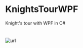 # KnightsTourWPF
Knight's tour with WPF in C#
#
![url](https://firebasestorage.googleapis.com/v0/b/mobileapp-93e3f.appspot.com/o/Screenshot%202022-06-19%20160852.png?alt=media&token=19a8096d-93db-47cd-8928-933eec56ed7e)
